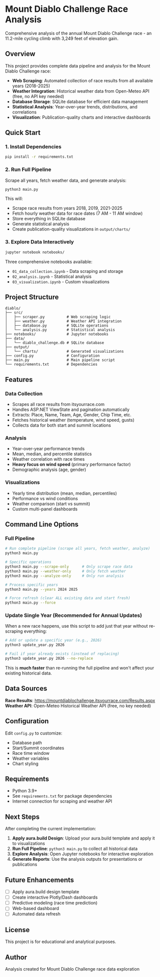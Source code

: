 # Mount Diablo Challenge Race Analysis

Comprehensive analysis of the annual Mount Diablo Challenge race - an 11.2-mile cycling climb with 3,249 feet of elevation gain.

## Overview

This project provides complete data pipeline and analysis for the Mount Diablo Challenge race:

- **Web Scraping**: Automated collection of race results from all available years (2018-2025)
- **Weather Integration**: Historical weather data from Open-Meteo API (free, no API key needed)
- **Database Storage**: SQLite database for efficient data management
- **Statistical Analysis**: Year-over-year trends, distributions, and correlations
- **Visualization**: Publication-quality charts and interactive dashboards

## Quick Start

### 1. Install Dependencies

```bash
pip install -r requirements.txt
```

### 2. Run Full Pipeline

Scrape all years, fetch weather data, and generate analysis:

```bash
python3 main.py
```

This will:
- Scrape race results from years 2018, 2019, 2021-2025
- Fetch hourly weather data for race dates (7 AM - 11 AM window)
- Store everything in SQLite database
- Generate statistical analysis
- Create publication-quality visualizations in `output/charts/`

### 3. Explore Data Interactively

```bash
jupyter notebook notebooks/
```

Three comprehensive notebooks available:
- `01_data_collection.ipynb` - Data scraping and storage
- `02_analysis.ipynb` - Statistical analysis
- `03_visualization.ipynb` - Custom visualizations

## Project Structure

```
diablo/
├── src/
│   ├── scraper.py          # Web scraping logic
│   ├── weather.py          # Weather API integration
│   ├── database.py         # SQLite operations
│   └── analysis.py         # Statistical analysis
├── notebooks/              # Jupyter notebooks
├── data/
│   └── diablo_challenge.db # SQLite database
├── output/
│   └── charts/             # Generated visualizations
├── config.py               # Configuration
├── main.py                 # Main pipeline script
└── requirements.txt        # Dependencies
```

## Features

### Data Collection
- Scrapes all race results from itsyourrace.com
- Handles ASP.NET ViewState and pagination automatically
- Extracts: Place, Name, Team, Age, Gender, Chip Time, etc.
- Fetches historical weather (temperature, wind speed, gusts)
- Collects data for both start and summit locations

### Analysis
- Year-over-year performance trends
- Mean, median, and percentile statistics
- Weather correlation with race times
- **Heavy focus on wind speed** (primary performance factor)
- Demographic analysis (age, gender)

### Visualizations
- Yearly time distribution (mean, median, percentiles)
- Performance vs wind conditions
- Weather comparison (start vs summit)
- Custom multi-panel dashboards

## Command Line Options

### Full Pipeline

```bash
# Run complete pipeline (scrape all years, fetch weather, analyze)
python3 main.py

# Specific operations
python3 main.py --scrape-only      # Only scrape race data
python3 main.py --weather-only     # Only fetch weather
python3 main.py --analyze-only     # Only run analysis

# Process specific years
python3 main.py --years 2024 2025

# Force refresh (clear ALL existing data and start fresh)
python3 main.py --force
```

### Update Single Year (Recommended for Annual Updates)

When a new race happens, use this script to add just that year without re-scraping everything:

```bash
# Add or update a specific year (e.g., 2026)
python3 update_year.py 2026

# Fail if year already exists (instead of replacing)
python3 update_year.py 2026 --no-replace
```

This is **much faster** than re-running the full pipeline and won't affect your existing historical data.

## Data Sources

**Race Results**: https://mountdiablochallenge.itsyourrace.com/Results.aspx
**Weather API**: Open-Meteo Historical Weather API (free, no key needed)

## Configuration

Edit `config.py` to customize:
- Database path
- Start/Summit coordinates
- Race time window
- Weather variables
- Chart styling

## Requirements

- Python 3.9+
- See `requirements.txt` for package dependencies
- Internet connection for scraping and weather API

## Next Steps

After completing the current implementation:

1. **Apply aura.build Design**: Upload your aura.build template and apply it to visualizations
2. **Run Full Pipeline**: `python3 main.py` to collect all historical data
3. **Explore Analysis**: Open Jupyter notebooks for interactive exploration
4. **Generate Reports**: Use the analysis outputs for presentations or publications

## Future Enhancements

- [ ] Apply aura.build design template
- [ ] Create interactive Plotly/Dash dashboards
- [ ] Predictive modeling (race time prediction)
- [ ] Web-based dashboard
- [ ] Automated data refresh

## License

This project is for educational and analytical purposes.

## Author

Analysis created for Mount Diablo Challenge race data exploration

